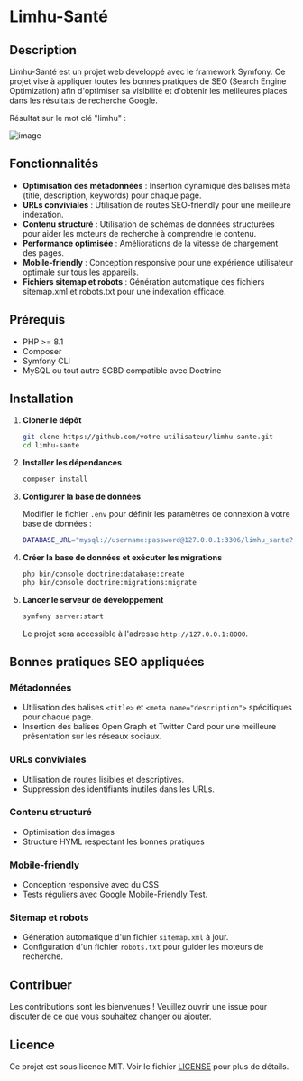 # Limhu-Santé

## Description

Limhu-Santé est un projet web développé avec le framework Symfony. Ce projet vise à appliquer toutes les bonnes pratiques de SEO (Search Engine Optimization) afin d'optimiser sa visibilité et d'obtenir les meilleures places dans les résultats de recherche Google.

Résultat sur le mot clé "limhu" : 

![image](https://github.com/user-attachments/assets/fcf82262-a98b-4669-8dc0-31f63a2fa8f0)


## Fonctionnalités

- **Optimisation des métadonnées** : Insertion dynamique des balises méta (title, description, keywords) pour chaque page.
- **URLs conviviales** : Utilisation de routes SEO-friendly pour une meilleure indexation.
- **Contenu structuré** : Utilisation de schémas de données structurées pour aider les moteurs de recherche à comprendre le contenu.
- **Performance optimisée** : Améliorations de la vitesse de chargement des pages.
- **Mobile-friendly** : Conception responsive pour une expérience utilisateur optimale sur tous les appareils.
- **Fichiers sitemap et robots** : Génération automatique des fichiers sitemap.xml et robots.txt pour une indexation efficace.

## Prérequis

- PHP >= 8.1
- Composer
- Symfony CLI
- MySQL ou tout autre SGBD compatible avec Doctrine

## Installation

1. **Cloner le dépôt**

    ```bash
    git clone https://github.com/votre-utilisateur/limhu-sante.git
    cd limhu-sante
    ```

2. **Installer les dépendances**

    ```bash
    composer install
    ```

3. **Configurer la base de données**

    Modifier le fichier `.env` pour définir les paramètres de connexion à votre base de données :

    ```bash
    DATABASE_URL="mysql://username:password@127.0.0.1:3306/limhu_sante?serverVersion=5.7"
    ```

4. **Créer la base de données et exécuter les migrations**

    ```bash
    php bin/console doctrine:database:create
    php bin/console doctrine:migrations:migrate
    ```

5. **Lancer le serveur de développement**

    ```bash
    symfony server:start
    ```

    Le projet sera accessible à l'adresse `http://127.0.0.1:8000`.

## Bonnes pratiques SEO appliquées

### Métadonnées

- Utilisation des balises `<title>` et `<meta name="description">` spécifiques pour chaque page.
- Insertion des balises Open Graph et Twitter Card pour une meilleure présentation sur les réseaux sociaux.

### URLs conviviales

- Utilisation de routes lisibles et descriptives.
- Suppression des identifiants inutiles dans les URLs.

### Contenu structuré

- Optimisation des images
- Structure HYML respectant les bonnes pratiques

### Mobile-friendly

- Conception responsive avec du CSS
- Tests réguliers avec Google Mobile-Friendly Test.

### Sitemap et robots

- Génération automatique d'un fichier `sitemap.xml` à jour.
- Configuration d'un fichier `robots.txt` pour guider les moteurs de recherche.

## Contribuer

Les contributions sont les bienvenues ! Veuillez ouvrir une issue pour discuter de ce que vous souhaitez changer ou ajouter.

## Licence

Ce projet est sous licence MIT. Voir le fichier [LICENSE](LICENSE) pour plus de détails.
